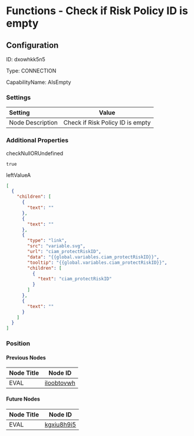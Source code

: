 # Functions - Check if Risk Policy ID is empty
## Configuration
ID:  dxowhkk5n5

Type: CONNECTION 

CapabilityName: AIsEmpty

### Settings
| Setting | Value  |
| :------------------------ | ---------------------------------------- |
| Node Description | Check if Risk Policy ID is empty | 





### Additional Properties
checkNullORUndefined
```bool 
true
```


leftValueA
```json 
[
  {
    "children": [
      {
        "text": ""
      },
      {
        "text": ""
      },
      {
        "type": "link",
        "src": "variable.svg",
        "url": "ciam_protectRiskID",
        "data": "{{global.variables.ciam_protectRiskID}}",
        "tooltip": "{{global.variables.ciam_protectRiskID}}",
        "children": [
          {
            "text": "ciam_protectRiskID"
          }
        ]
      },
      {
        "text": ""
      }
    ]
  }
]
```





### Position

#### Previous Nodes
| Node Title | Node ID |
| :------------- | ------------ |
| EVAL | [iloobtovwh](./iloobtovwh.md) | 
 
 #### Future Nodes
| Node Title | Node ID |
| :------------- | ------------ |
| EVAL |[kgxiu8h9i5](./kgxiu8h9i5.md) | 